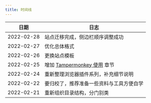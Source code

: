 ```yaml
---
title: 时间线
---
```


| 日期       | 日志                                                        |
| ---------- | ----------------------------------------------------------- |
| 2022-02-28 | 站点迁移完成，侧边栏顺序调整成功                                                |
| 2022-02-27 | 优化总体格式                                                |
| 2022-02-26 | 更换站点模板                                                |
| 2022-02-25 | 增加 [Tampermonkey 使用](./浏览器/插件/Tampermonkey使用) 章节 |
| 2022-02-24 | 重新整理浏览器插件系列，补充细节说明                        |
| 2022-02-22 | 要归校了，推荐准备一些资料与工具方便自学                    |
| 2022-02-21 | 重新组织目录结构，分门别类                                  |
